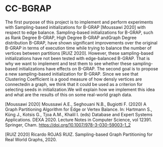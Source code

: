 # CC-BGRAP

The first purpose of this project is to implement and perform experiments with Sampling-based initializations for B-GRAP [Moussawi 2020] with respect to edge balance. Sampling-based initializations for B-GRAP, such as Rank Degree B-GRAP, High Degree B-GRAP andGraph Degree distribution B-GRAP, have shown significant improvements over the original B-GRAP in terms of execution time while trying to balance the number of vertices between partitions [RUIZ 2020]. However, these sampling-based initializations have not been tested with edge-balanced B-GRAP. That is why we want to implement and test them to see whether these sampling-based initializations have effects on B-GRAP. The second goal is to propose a new sampling-based initialization for B-GRAP. Since we see that Clustering Coefficient is a good measure of how densly vertices are connectedin a graph, we think that it could be used as a criterion for selecting seeds in initialization.We will explain how we implement this idea and what are the results of this on some real-world graph data.


[Moussawi 2020] Moussawi A.E., Seghouani N.B., Bugiotti F. (2020) A Graph Partitioning Algorithm for Edge or Vertex Balance. In: Hartmann S., Küng J., Kotsis G., Tjoa A.M., Khalil I. (eds) Database and Expert Systems Applications. DEXA 2020. Lecture Notes in Computer Science, vol 12391. Springer, Cham. https://doi.org/10.1007/978-3-030-59003-1_2

[RUIZ 2020] Ricardo ROJAS RUIZ. Sampling-based Graph Partitioning for Real World Graphs, 2020.
